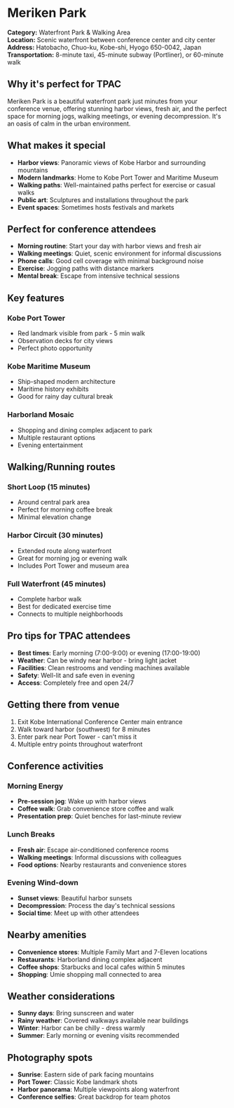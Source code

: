 # Meriken Park

**Category:** Waterfront Park & Walking Area  
**Location:** Scenic waterfront between conference center and city center  
**Address:** Hatobacho, Chuo-ku, Kobe-shi, Hyogo 650-0042, Japan  
**Transportation:** 8-minute taxi, 45-minute subway (Portliner), or 60-minute walk

## Why it's perfect for TPAC

Meriken Park is a beautiful waterfront park just minutes from your conference venue, offering stunning harbor views, fresh air, and the perfect space for morning jogs, walking meetings, or evening decompression. It's an oasis of calm in the urban environment.

## What makes it special

- **Harbor views**: Panoramic views of Kobe Harbor and surrounding mountains
- **Modern landmarks**: Home to Kobe Port Tower and Maritime Museum
- **Walking paths**: Well-maintained paths perfect for exercise or casual walks
- **Public art**: Sculptures and installations throughout the park
- **Event spaces**: Sometimes hosts festivals and markets

## Perfect for conference attendees

- **Morning routine**: Start your day with harbor views and fresh air
- **Walking meetings**: Quiet, scenic environment for informal discussions
- **Phone calls**: Good cell coverage with minimal background noise
- **Exercise**: Jogging paths with distance markers
- **Mental break**: Escape from intensive technical sessions

## Key features

### Kobe Port Tower
- Red landmark visible from park - 5 min walk
- Observation decks for city views
- Perfect photo opportunity

### Kobe Maritime Museum
- Ship-shaped modern architecture
- Maritime history exhibits
- Good for rainy day cultural break

### Harborland Mosaic
- Shopping and dining complex adjacent to park
- Multiple restaurant options
- Evening entertainment

## Walking/Running routes

### Short Loop (15 minutes)
- Around central park area
- Perfect for morning coffee break
- Minimal elevation change

### Harbor Circuit (30 minutes)
- Extended route along waterfront
- Great for morning jog or evening walk
- Includes Port Tower and museum area

### Full Waterfront (45 minutes)
- Complete harbor walk
- Best for dedicated exercise time
- Connects to multiple neighborhoods

## Pro tips for TPAC attendees

- **Best times**: Early morning (7:00-9:00) or evening (17:00-19:00)
- **Weather**: Can be windy near harbor - bring light jacket
- **Facilities**: Clean restrooms and vending machines available
- **Safety**: Well-lit and safe even in evening
- **Access**: Completely free and open 24/7

## Getting there from venue

1. Exit Kobe International Conference Center main entrance
2. Walk toward harbor (southwest) for 8 minutes
3. Enter park near Port Tower - can't miss it
4. Multiple entry points throughout waterfront

## Conference activities

### Morning Energy
- **Pre-session jog**: Wake up with harbor views
- **Coffee walk**: Grab convenience store coffee and walk
- **Presentation prep**: Quiet benches for last-minute review

### Lunch Breaks
- **Fresh air**: Escape air-conditioned conference rooms
- **Walking meetings**: Informal discussions with colleagues
- **Food options**: Nearby restaurants and convenience stores

### Evening Wind-down
- **Sunset views**: Beautiful harbor sunsets
- **Decompression**: Process the day's technical sessions
- **Social time**: Meet up with other attendees

## Nearby amenities

- **Convenience stores**: Multiple Family Mart and 7-Eleven locations
- **Restaurants**: Harborland dining complex adjacent
- **Coffee shops**: Starbucks and local cafes within 5 minutes
- **Shopping**: Umie shopping mall connected to area

## Weather considerations

- **Sunny days**: Bring sunscreen and water
- **Rainy weather**: Covered walkways available near buildings
- **Winter**: Harbor can be chilly - dress warmly
- **Summer**: Early morning or evening visits recommended

## Photography spots

- **Sunrise**: Eastern side of park facing mountains
- **Port Tower**: Classic Kobe landmark shots
- **Harbor panorama**: Multiple viewpoints along waterfront
- **Conference selfies**: Great backdrop for team photos
